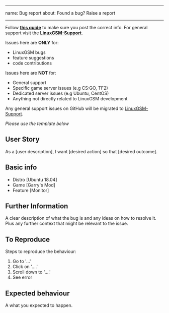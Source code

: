 
---
name: Bug report
about: Found a bug? Raise a report

---
Follow **[this guide](https://linuxgsm.com/support/#guide)** to make sure you post the correct info.
For general support visit the **[LinuxGSM-Support](https://github.com/GameServerManagers/LinuxGSM-Support)**.

Issues here are **ONLY** for:
* LinuxGSM bugs
* feature suggestions
* code contributions

Issues here are **NOT** for:
* General support
* Specific game server issues (e.g CS:GO, TF2)
* Dedicated server issues (e.g Ubuntu, CentOS)
* Anything not directly related to LinuxGSM development

Any general support issues on GitHub will be migrated to [LinuxGSM-Support](https://github.com/GameServerManagers/LinuxGSM-Support).

*Please use the template below*

## User Story
As a \[user description], I want \[desired action] so that \[desired outcome].

## Basic info 
- Distro \[Ubuntu 18.04]
- Game \[Garry's Mod]
- Feature \[Monitor]

## Further Information
A clear description of what the bug is and any ideas on how to resolve it. Plus any further context that might be relevant to the issue.

## To Reproduce
Steps to reproduce the behaviour:
1. Go to '...'
2. Click on '....'
3. Scroll down to '....'
4. See error

## Expected behaviour
A what you expected to happen.
